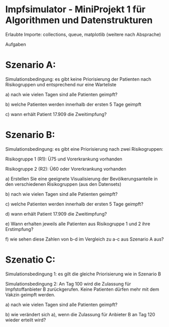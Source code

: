 # Impfsimulator -  MiniProjekt 1 für Algorithmen und Datenstrukturen

Erlaubte Importe: collections, queue, matplotlib (weitere nach Absprache)

Aufgaben

# Szenario A: 

Simulationsbedingung: es gibt keine Priorisierung der Patienten nach Risikogruppen und
entsprechend nur eine Warteliste

a) nach wie vielen Tagen sind alle Patienten geimpft?

b) welche Patienten werden innerhalb der ersten 5 Tage geimpft

c) wann erhält Patient 17.909 die Zweitimpfung?

# Szenario B:

Simulationsbedingung: es gibt eine Priorisierung nach zwei Risikogruppen:

Risikogruppe 1 (R1): Ü75 und Vorerkrankung vorhanden

Risikogruppe 2 (R2): Ü60 oder Vorerkrankung vorhanden

a) Erstellen Sie eine geeignete Visualisierung der Bevölkerungsanteile in den
verschiedenen Risikogruppen (aus den Datensets)

b) nach wie vielen Tagen sind alle Patienten geimpft?

c) welche Patienten werden innerhalb der ersten 5 Tage geimpft?

d) wann erhält Patient 17.909 die Zweitimpfung?

e) Wann erhalten jeweils alle Patienten aus Risikogruppe 1 und 2 ihre Erstimpfung?

f) wie sehen diese Zahlen von b-d im Vergleich zu a-c aus Szenario A aus?


# Szenatio C:

Simulationsbedingung 1: es gilt die gleiche Priorisierung wie in Szenario B

Simulationsbedingung 2: An Tag 100 wird die Zulassung für Impfstoffanbieter B
zurückgerufen. Keine Patienten dürfen mehr mit dem Vakzin geimpft werden.

a) nach wie vielen Tagen sind alle Patienten geimpft?

b) wie verändert sich a), wenn die Zulassung für Anbieter B an Tag 120 wieder erteilt wird?
